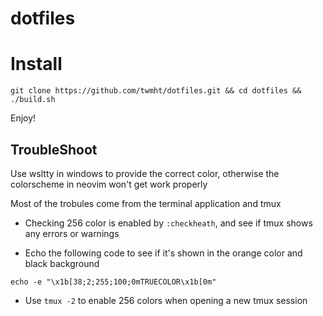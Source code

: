 dotfiles
======== 

# Install

```
git clone https://github.com/twmht/dotfiles.git && cd dotfiles && ./build.sh
```

Enjoy!

## TroubleShoot

Use wsltty in windows to provide the correct color, otherwise the colorscheme in neovim won't get work properly

Most of the trobules come from the terminal application and tmux

* Checking 256 color is enabled by `:checkheath`, and see if tmux shows any errors or warnings

* Echo the following code to see if it's shown in the orange color and black background

```
echo -e "\x1b[38;2;255;100;0mTRUECOLOR\x1b[0m"
```

* Use `tmux -2` to enable 256 colors when opening a new tmux session
